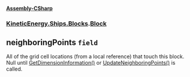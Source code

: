 #### [Assembly-CSharp](./Assembly-CSharp.md 'Assembly-CSharp')
### [KineticEnergy.Ships.Blocks](./Assembly-CSharp.md#KineticEnergy-Ships-Blocks 'KineticEnergy.Ships.Blocks').[Block](./KineticEnergy-Ships-Blocks-Block.md 'KineticEnergy.Ships.Blocks.Block')
## neighboringPoints `field`
All of the grid cell locations (from a local reference) that touch this block.  
Null until [GetDimensionInformation()](./KineticEnergy-Ships-Blocks-Block-GetDimensionInformation().md 'KineticEnergy.Ships.Blocks.Block.GetDimensionInformation()') or [UpdateNeighboringPoints()](./KineticEnergy-Ships-Blocks-Block-UpdateNeighboringPoints().md 'KineticEnergy.Ships.Blocks.Block.UpdateNeighboringPoints()') is called.
